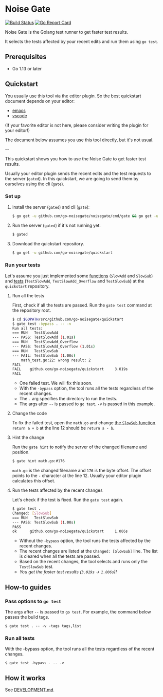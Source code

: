 # Noise Gate

[![Build Status](https://travis-ci.org/go-noisegate/noisegate.svg?branch=master)](https://travis-ci.org/go-noisegate/noisegate)
[![Go Report Card](https://goreportcard.com/badge/github.com/go-noisegate/noisegate)](https://goreportcard.com/report/github.com/go-noisegate/noisegate)

Noise Gate is the Golang test runner to get faster test results.

It selects the tests affected by your recent edits and run them using `go test`.

## Prerequisites

* Go 1.13 or later

## Quickstart

You usually use this tool via the editor plugin. So the best quickstart document depends on your editor:
* [emacs](https://github.com/go-noisegate/noisegate.el)
* [vscode](https://github.com/go-noisegate/vscode-go-noisegate)

(If your favorite editor is not here, please consider writing the plugin for your editor!)

The document below assumes you use this tool directly, but it's not usual.

--

This quickstart shows you how to use the Noise Gate to get faster test results.

Usually your editor plugin sends the recent edits and the test requests to the server (`gated`). In this quickstart, we are going to send them by ourselves using the cli (`gate`).

### Set up

1. Install the server (`gated`) and cli (`gate`):

   ```sh
   $ go get -u github.com/go-noisegate/noisegate/cmd/gate && go get -u github.com/go-noisegate/noisegate/cmd/gated
   ```

2. Run the server (`gated`) if it's not running yet.

   ```sh
   $ gated
   ```

3. Download the quickstart repository.

   ```sh
   $ go get -u github.com/go-noisegate/quickstart
   ```

### Run your tests

Let's assume you just implemented some [functions](https://github.com/go-noisegate/quickstart/blob/master/math.go) (`SlowAdd` and `SlowSub`) and [tests](https://github.com/go-noisegate/quickstart/blob/master/math_test.go) (`TestSlowAdd`, `TestSlowAdd_Overflow` and `TestSlowSub`) at the `quickstart` repository.

1. Run all the tests

   First, check if all the tests are passed. Run the `gate test` command at the repository root.

   ```sh
   $ cd $GOPATH/src/github.com/go-noisegate/quickstart
   $ gate test -bypass . -- -v
   Run all tests:
   === RUN   TestSlowAdd
   --- PASS: TestSlowAdd (1.01s)
   === RUN   TestSlowAdd_Overflow
   --- PASS: TestSlowAdd_Overflow (1.01s)
   === RUN   TestSlowSub
   --- FAIL: TestSlowSub (1.00s)
       math_test.go:22: wrong result: 2
   FAIL
   FAIL    github.com/go-noisegate/quickstart     3.019s
   FAIL
   ```

   * One failed test. We will fix this soon.
   * With the `-bypass` option, the tool runs all the tests regardless of the recent changes.
   * The `.` arg specifies the directory to run the tests.
   * The args after `--` is passed to `go test`. `-v` is passed in this example.

2. Change the code

   To fix the failed test, open the `math.go` and change [the `SlowSub` function](https://github.com/go-noisegate/quickstart/blob/master/math.go#L12). `return a + b` at the line 12 should be `return a - b`.

3. Hint the change

   Run the `gate hint` to notify the server of the changed filename and position.

   ```sh
   $ gate hint math.go:#176
   ```

   `math.go` is the changed filename and `176` is the byte offset. The offset points to the `-` character at the line 12. Usually your editor plugin calculates this offset.

4. Run the tests affected by the recent changes

   Let's check if the test is fixed. Run the `gate test` again.

   ```sh
   $ gate test .
   Changed: [SlowSub]
   === RUN   TestSlowSub
   --- PASS: TestSlowSub (1.00s)
   PASS
   ok      github.com/go-noisegate/quickstart     1.006s
   ```

   * Without the `-bypass` option, the tool runs the tests affected by the recent changes.
   * The recent changes are listed at the `Changed: [SlowSub]` line. The list is cleared when all the tests are passed.
   * Based on the recent changes, the tool selects and runs only the `TestSlowSub` test.
   * *You get the faster test results (`3.019s` -> `1.006s`)!*

## How-to guides

### Pass options to `go test`

The args after `--` is passed to `go test`. For example, the command below passes the build tags.

```
$ gate test . -- -v -tags tags,list
```

### Run all tests

With the -bypass option, the tool runs all the tests regardless of the recent changes.

```
$ gate test -bypass . -- -v
```

## How it works

See [DEVELOPMENT.md](https://github.com/go-noisegate/noisegate/blob/master/DEVELOPMENT.md).

